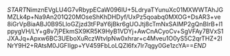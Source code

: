 $START$NimznEVgLU4G7vRbypECaW096lU+5LdryaTYunuXc01MXWWTAhJGMZLk4p+Na9An201Q20MOseShKhDHDyf/UxPz5qoabq0MXOG+DsAR3+ve8iGrVpBiaABJ0B95LloGZjzd3tFPaY6jBkr6gUOJtj8cTmNxSAlMP2gQnBIrB+l1ppygVH/LY+g8v7jPEkmSX9KR5K9HyB1VDYj+AwCnACyoCv+SgVFAy7BVxS1JXAJq+Apxw6BC3UEboXuRczWtvlpNw0xhrar+c4Mveu1O0yS5C2qrTHZ+2INrY9H2+RAtsM0JGFIlgp+YV459FbLoLQZl6fx7lr7qgy0Ge1zcYA==$END$
